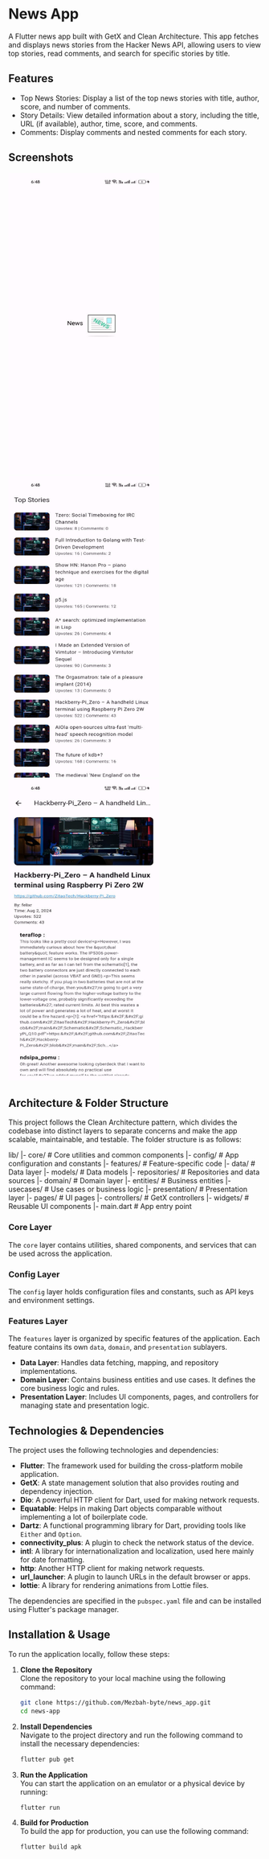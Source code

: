 
# News App

A Flutter news app built with GetX and Clean Architecture. This app fetches and displays news stories from the Hacker News API, allowing users to view top stories, read comments, and search for specific stories by title.


## Features

- Top News Stories: Display a list of the top news stories with title, author, score, and number of comments.
- Story Details: View detailed information about a story, including the title, URL (if available), author, time, score, and comments.
- Comments: Display comments and nested comments for each story.


## Screenshots

<img src="https://github.com/Mezbah-byte/news_app/blob/main/screenshot/0.jpeg?raw=true" alt="App Screenshot 1" width="300" height="600">
<img src="https://github.com/Mezbah-byte/news_app/blob/main/screenshot/2.jpeg?raw=true" alt="App Screenshot 2" width="300" height="600">
<img src="https://github.com/Mezbah-byte/news_app/blob/main/screenshot/1.jpeg?raw=true" alt="App Screenshot 3" width="300" height="600">


## Architecture & Folder Structure

This project follows the Clean Architecture pattern, which divides the codebase into distinct layers to separate concerns and make the app scalable, maintainable, and testable. The folder structure is as follows:

lib/
|- core/ # Core utilities and common components
|- config/ # App configuration and constants
|- features/ # Feature-specific code
|- data/ # Data layer
|- models/ # Data models
|- repositories/ # Repositories and data sources
|- domain/ # Domain layer
|- entities/ # Business entities
|- usecases/ # Use cases or business logic
|- presentation/ # Presentation layer
|- pages/ # UI pages
|- controllers/ # GetX controllers
|- widgets/ # Reusable UI components
|- main.dart # App entry point



### Core Layer

The `core` layer contains utilities, shared components, and services that can be used across the application.

### Config Layer

The `config` layer holds configuration files and constants, such as API keys and environment settings.

### Features Layer

The `features` layer is organized by specific features of the application. Each feature contains its own `data`, `domain`, and `presentation` sublayers.

- **Data Layer**: Handles data fetching, mapping, and repository implementations.
- **Domain Layer**: Contains business entities and use cases. It defines the core business logic and rules.
- **Presentation Layer**: Includes UI components, pages, and controllers for managing state and presentation logic.


## Technologies & Dependencies

The project uses the following technologies and dependencies:

- **Flutter**: The framework used for building the cross-platform mobile application.
- **GetX**: A state management solution that also provides routing and dependency injection.
- **Dio**: A powerful HTTP client for Dart, used for making network requests.
- **Equatable**: Helps in making Dart objects comparable without implementing a lot of boilerplate code.
- **Dartz**: A functional programming library for Dart, providing tools like `Either` and `Option`.
- **connectivity_plus**: A plugin to check the network status of the device.
- **intl**: A library for internationalization and localization, used here mainly for date formatting.
- **http**: Another HTTP client for making network requests.
- **url_launcher**: A plugin to launch URLs in the default browser or apps.
- **lottie**: A library for rendering animations from Lottie files.

The dependencies are specified in the `pubspec.yaml` file and can be installed using Flutter's package manager.

## Installation & Usage

To run the application locally, follow these steps:

1. **Clone the Repository**  
   Clone the repository to your local machine using the following command:

   ```bash
   git clone https://github.com/Mezbah-byte/news_app.git
   cd news-app

2. **Install Dependencies**  
   Navigate to the project directory and run the following command to install the necessary dependencies:

   ```bash
   flutter pub get

3. **Run the Application**  
   You can start the application on an emulator or a physical device by running:

   ```bash
   flutter run

4. **Build for Production**  
   To build the app for production, you can use the following command:

   ```bash
   flutter build apk

